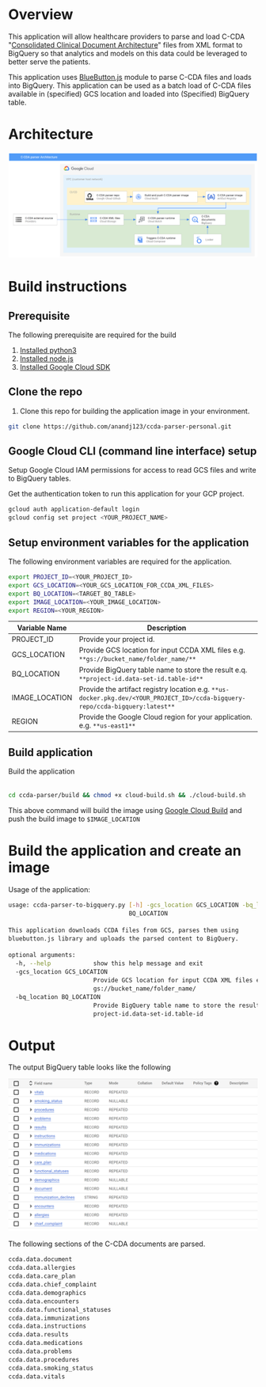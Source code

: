 # Overview
This application will allow healthcare providers to parse and load C-CDA "[Consolidated Clinical Document Architecture](https://en.wikipedia.org/wiki/Consolidated_Clinical_Document_Architecture)"  files from XML format to BigQuery so that analytics and models on this data could be leveraged to better serve the patients.

This application uses [BlueButton.js](https://github.com/blue-button/bluebutton.js) module to parse C-CDA files and loads into BigQuery. This application can be used as a batch load of C-CDA files available in (specified) GCS location and loaded into (Specified) BigQuery table.

# Architecture

![Architecture](./img/arch.png)

# Build instructions
## Prerequisite
The following prerequisite are required for the build

1. [Installed python3](https://www.python.org/downloads/)
2. [Installed node.js](https://nodejs.org/en/download/package-manager/)
3. [Installed Google Cloud SDK](https://cloud.google.com/sdk/docs/install)

## Clone the repo
1. Clone this repo for building the application image in your environment.

```sh
git clone https://github.com/anandj123/ccda-parser-personal.git

```
## Google Cloud CLI (command line interface) setup
Setup Google Cloud IAM permissions for access to read GCS files and write to BigQuery tables.

Get the authentication token to run this application for your GCP project. 

```sh
gcloud auth application-default login
gcloud config set project <YOUR_PROJECT_NAME>
```

## Setup environment variables for the application

The following environment variables are required for the application.

```sh
export PROJECT_ID=<YOUR_PROJECT_ID>
export GCS_LOCATION=<YOUR_GCS_LOCATION_FOR_CCDA_XML_FILES>
export BQ_LOCATION=<TARGET_BQ_TABLE>
export IMAGE_LOCATION=<YOUR_IMAGE_LOCATION>
export REGION=<YOUR_REGION>
```
|Variable Name|Description|
|---|---|
|PROJECT_ID|Provide your project id. |
|GCS_LOCATION| Provide GCS location for input CCDA XML files e.g. `**gs://bucket_name/folder_name/**` |
|BQ_LOCATION| Provide BigQuery table name to store the result e.q. `**project-id.data-set-id.table-id**` |
|IMAGE_LOCATION|Provide the artifact registry location e.g. `**us-docker.pkg.dev/<YOUR_PROJECT_ID>/ccda-bigquery-repo/ccda-bigquery:latest**`|
|REGION|Provide the Google Cloud region for your application. e.g. `**us-east1**` |

## Build application
Build the application

```sh

cd ccda-parser/build && chmod +x cloud-build.sh && ./cloud-build.sh
```

This above command will build the image using [Google Cloud Build](https://cloud.google.com/build) and push the build image to ```$IMAGE_LOCATION```

# Build the application and create an image


Usage of the application:
```sh
usage: ccda-parser-to-bigquery.py [-h] -gcs_location GCS_LOCATION -bq_location
                                  BQ_LOCATION

This application downloads CCDA files from GCS, parses them using
bluebutton.js library and uploads the parsed content to BigQuery.

optional arguments:
  -h, --help            show this help message and exit
  -gcs_location GCS_LOCATION
                        Provide GCS location for input CCDA XML files e.g.
                        gs://bucket_name/folder_name/
  -bq_location BQ_LOCATION
                        Provide BigQuery table name to store the result e.q.
                        project-id.data-set-id.table-id

```



# Output

The output BigQuery table looks like the following

![BigQuery Table](./img/output.png)

The following sections of the C-CDA documents are parsed.
```sh
ccda.data.document
ccda.data.allergies
ccda.data.care_plan
ccda.data.chief_complaint
ccda.data.demographics
ccda.data.encounters
ccda.data.functional_statuses
ccda.data.immunizations
ccda.data.instructions
ccda.data.results
ccda.data.medications
ccda.data.problems
ccda.data.procedures
ccda.data.smoking_status
ccda.data.vitals
```

